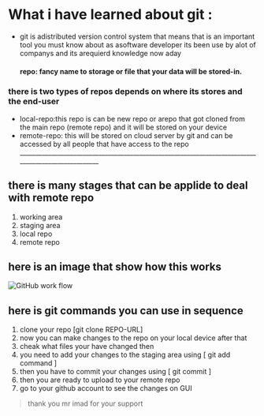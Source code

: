  # What i have learned about git :
 * git is adistributed version control system 
   that means that is an important tool you must know about as asoftware developer its been use by alot of companys and its arequierd knowledge now aday 
   #### repo: fancy name to storage or file that your data will be stored-in.

  ### there is two types of repos depends on where its stores and the end-user
   * local-repo:this repo is can be new repo or arepo that got cloned from the main repo (remote repo) and it will be stored on your device
   * remote-repo: this will be stored on cloud server by git and can  be accessed by all people that have access to the repo 
    ____________________________________________________________________________________________________

   ## there is many stages that can be applide to deal with remote repo  
   1. working area 
   2. staging area 
   3. local repo  
   4. remote repo 
   
   ## here is an image that show how this works
      
   ![GitHub work flow ](https://kevintshoemaker.github.io/StatsChats/GIT1.png)
   
   ## here is git commands you can use in sequence 
   1. clone your repo [git clone REPO-URL]
   2. now you can make changes to the repo on your local device after that  
   3. cheak what files your have changed then
   4. you need to add your changes to the staging area using [ git add command ]
   5. then you have to commit your changes using [ git commit ]
   6. then you are ready to upload to your remote repo 
   7. go to your github account to see the changes on GUI 
     
   > thank you mr imad for your support











 


